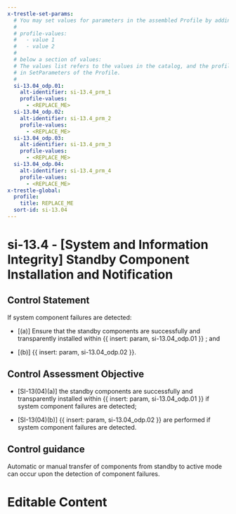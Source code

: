 ```yaml
---
x-trestle-set-params:
  # You may set values for parameters in the assembled Profile by adding
  #
  # profile-values:
  #   - value 1
  #   - value 2
  #
  # below a section of values:
  # The values list refers to the values in the catalog, and the profile-values represent values
  # in SetParameters of the Profile.
  #
  si-13.04_odp.01:
    alt-identifier: si-13.4_prm_1
    profile-values:
      - <REPLACE_ME>
  si-13.04_odp.02:
    alt-identifier: si-13.4_prm_2
    profile-values:
      - <REPLACE_ME>
  si-13.04_odp.03:
    alt-identifier: si-13.4_prm_3
    profile-values:
      - <REPLACE_ME>
  si-13.04_odp.04:
    alt-identifier: si-13.4_prm_4
    profile-values:
      - <REPLACE_ME>
x-trestle-global:
  profile:
    title: REPLACE_ME
  sort-id: si-13.04
---
```


# si-13.4 - \[System and Information Integrity\] Standby Component Installation and Notification

## Control Statement

If system component failures are detected:

- \[(a)\] Ensure that the standby components are successfully and transparently installed within {{ insert: param, si-13.04_odp.01 }} ; and

- \[(b)\] {{ insert: param, si-13.04_odp.02 }}.

## Control Assessment Objective

- \[SI-13(04)(a)\] the standby components are successfully and transparently installed within {{ insert: param, si-13.04_odp.01 }} if system component failures are detected;

- \[SI-13(04)(b)\] {{ insert: param, si-13.04_odp.02 }} are performed if system component failures are detected.

## Control guidance

Automatic or manual transfer of components from standby to active mode can occur upon the detection of component failures.

# Editable Content

<!-- Make additions and edits below -->
<!-- The above represents the contents of the control as received by the profile, prior to additions. -->
<!-- If the profile makes additions to the control, they will appear below. -->
<!-- The above markdown may not be edited but you may edit the content below, and/or introduce new additions to be made by the profile. -->
<!-- If there is a yaml header at the top, parameter values may be edited. Use --set-parameters to incorporate the changes during assembly. -->
<!-- The content here will then replace what is in the profile for this control, after running profile-assemble. -->
<!-- The current profile has no added parts for this control, but you may add new ones here. -->
<!-- Each addition must have a heading either of the form ## Control my_addition_name -->
<!-- or ## Part a. (where the a. refers to one of the control statement labels.) -->
<!-- "## Control" parts are new parts added after the statement part. -->
<!-- "## Part" parts are new parts added into the top-level statement part with that label. -->
<!-- Subparts may be added with nested hash levels of the form ### My Subpart Name -->
<!-- underneath the parent ## Control or ## Part being added -->
<!-- See https://ibm.github.io/compliance-trestle/tutorials/ssp_profile_catalog_authoring/ssp_profile_catalog_authoring for guidance. -->
